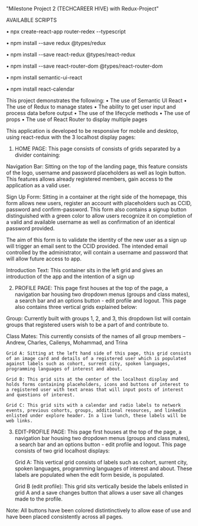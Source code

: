 "Milestone Project 2 (TECHCAREER HIVE) with Redux-Project"

AVAILABLE SCRIPTS

•	npx create-react-app router-redex --typescript

•	npm install --save redux @types/redux

•	npm install --save react-redux @types/react-redux

•	npm install --save react-router-dom @types/react-router-dom

•	npm install semantic-ui-react

•	npm install react-calendar

This project demonstrates the following:
•	The use of Semantic UI React
•	The use of Redux to manage states
•	The ability to get user input and process data before output
•	The use of the lifecycle methods
•	The use of props
•	The use of React Router to display multiple pages

This application is developed to be responsive for mobile and desktop, using react-redux with the 3 localhost display pages:

1.	HOME PAGE: This page consists of consists of grids separated by a divider containing:

Navigation Bar: Sitting on the top of the landing page, this feature consists of the logo, username and password placeholders as well as login button. This features allows already registered members, gain access to the application as a valid user.

Sign Up Form: Sitting in a container at the right side of the homepage, this form allows new users, register an account with placeholders such as CCID, password and confirm-password. This form also contains a signup button distinguished with a green color to allow users recognize it on completion of a valid and available username as well as confirmation of an identical password provided.

The aim of this form is to validate the identity of the new user as a sign up will trigger an email sent to the CCID provided. The intended email controlled by the administrator, will contain a username and password that will allow future access to app.

Introduction Text: This container sits in the left grid and gives an introduction of the app and the intention of a sign up


2.	PROFILE PAGE: This page first houses at the top of the page, a navigation bar housing two dropdown menus (groups and class mates), a search bar and an options button - edit profile and logout. This page also contains three vertical grids explained below:

Group: Currently built with groups 1, 2, and 3, this dropdown list will contain groups that registered users wish to be a part of and contribute to. 

Class Mates: This currently consists of the names of all group members – Andrew, Charles, Cailenys, Mohammad, and Trina

    Grid A: Sitting at the left hand side of this page, this grid consists of an image card and details of a registered user which is populated against labels such as cohort, surrent city, spoken languages, programming languages of interest and about. 

    Grid B: This grid sits at the center of the localhost display and holds forms containing placeholders, icons and buttons of interest to a registered user with text areas that will input posts of interest and questions of interest.

    Grid C: This grid sits with a calendar and radio labels to network events, previous cohorts, groups, additional resources, and linkedin enlisted under explore header. In a live lunch, these labels will be web links.


3.	EDIT-PROFILE PAGE: This page first houses at the top of the page, a navigation bar housing two dropdown menus (groups and class mates), a search bar and an options button - edit profile and logout. This page consists of two grid localhost displays:

    Grid A: This vertical grid consists of labels such as cohort, surrent city, spoken languages, programming languages of interest and about. These labels are populated when the edit form beside, is populated.

    Grid B (edit profile): This grid sits vertically beside the labels enlisted in grid A and a save changes button that allows a user save all changes made to the profile. 


Note:
 All buttons have been colored distintinctively to allow ease of use and have been placed consistently across all pages. 


